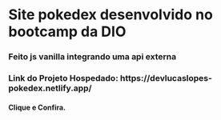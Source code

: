 <h1>Site pokedex desenvolvido no bootcamp da DIO</h1>
<h3>Feito js vanilla integrando uma api externa</h3>
<h3>Link do Projeto Hospedado: <b>https://devlucaslopes-pokedex.netlify.app/</b></h3>
<h4>Clique e Confira.<h4>
